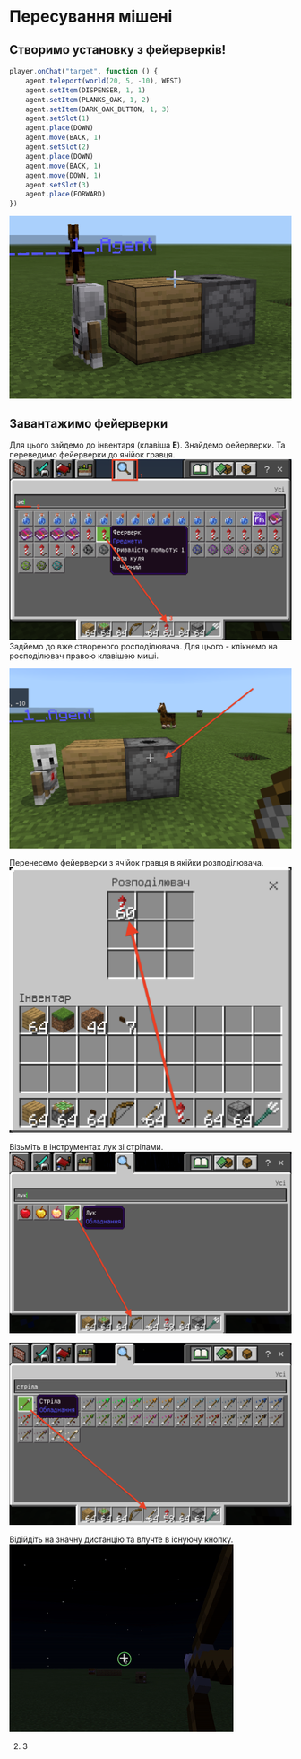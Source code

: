 # Пересування мішені
## Створимо установку з фейерверків!
```js
player.onChat("target", function () {
    agent.teleport(world(20, 5, -10), WEST)
    agent.setItem(DISPENSER, 1, 1)
    agent.setItem(PLANKS_OAK, 1, 2)
    agent.setItem(DARK_OAK_BUTTON, 1, 3)
    agent.setSlot(1)
    agent.place(DOWN)
    agent.move(BACK, 1)
    agent.setSlot(2)
    agent.place(DOWN)
    agent.move(BACK, 1)
    agent.move(DOWN, 1)
    agent.setSlot(3)
    agent.place(FORWARD)
})
```

<img src = "img/move-target01.png">

## Завантажимо фейерверки
Для цього зайдемо до інвентаря (клавіша **E**). Знайдемо фейерверки. Та переведимо фейерверки до ячійок гравця.
<img src = "img/move-target02.png">
Задйемо до вже створеного росподілювача. Для цього - клікнемо на росподілювач правою клавішею миші.

<img src = "img/move-target03.png">

Перенесемо фейерверки з ячійок гравця в якійки розподілювача.
<img src = "img/move-target05.png">

Візьміть в інструментах лук зі стрілами.
<img src = "img/move-target06.png">  

<img src = "img/move-target07.png">  

Відійдіть на значну дистанцію та влучте в існуючу кнопку.
<img src = "img/move-target08.gif">




2. З
